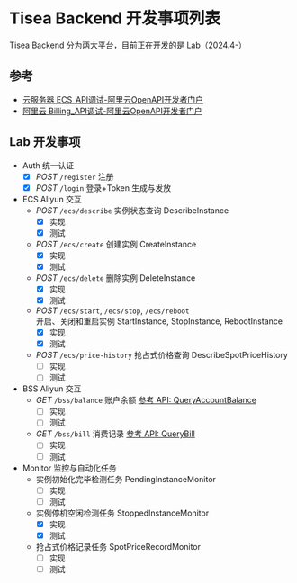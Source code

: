 # Tisea Backend 开发事项列表

Tisea Backend 分为两大平台，目前正在开发的是 Lab（2024.4-）

## 参考

- [云服务器 ECS_API调试-阿里云OpenAPI开发者门户](https://api.aliyun.com/api/Ecs/2014-05-26)
- [阿里云 Billing_API调试-阿里云OpenAPI开发者门户](https://api.aliyun.com/api/BssOpenApi/2017-12-14)

## Lab 开发事项

- Auth 统一认证
  - [x] *POST* `/register` 注册
  - [x] *POST* `/login` 登录+Token 生成与发放
- ECS Aliyun 交互
  - *POST* `/ecs/describe` 实例状态查询 DescribeInstance
      - [x] 实现
      - [x] 测试
  - *POST* `/ecs/create` 创建实例 CreateInstance
    - [x] 实现
    - [x] 测试
  - *POST* `/ecs/delete` 删除实例 DeleteInstance
    - [x] 实现
    - [x] 测试
  - *POST* `/ecs/start`, `/ecs/stop`, `/ecs/reboot` <br/> 开启、关闭和重启实例 StartInstance, StopInstance, RebootInstance
    - [x] 实现
    - [x] 测试
  - *POST* `/ecs/price-history` 抢占式价格查询 DescribeSpotPriceHistory
    - [ ] 实现
    - [ ] 测试
- BSS Aliyun 交互
  - *GET* `/bss/balance` 账户余额 [参考 API: QueryAccountBalance](https://api.aliyun.com/api/BssOpenApi/2017-12-14/QueryAccountBalance)
    - [ ] 实现
    - [ ] 测试
  - *GET* `/bss/bill` 消费记录 [参考 API: QueryBill](https://api.aliyun.com/api/BssOpenApi/2017-12-14/QueryBill)
    - [ ] 实现
    - [ ] 测试
- Monitor 监控与自动化任务
  - 实例初始化完毕检测任务 PendingInstanceMonitor
    - [ ] 实现
    - [ ] 测试
  - 实例停机空闲检测任务 StoppedInstanceMonitor
    - [x] 实现
    - [x] 测试
  - 抢占式价格记录任务 SpotPriceRecordMonitor
    - [ ] 实现
    - [ ] 测试